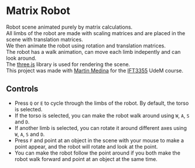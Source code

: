 # Matrix Robot
Robot scene animated purely by matrix calculations.  
All limbs of the robot are made with scaling matrices and are placed in the scene with translation matrices.  
We then animate the robot using rotation and translation matrices.  
The robot has a walk animation, can move each limb indepently and can look around.  
The [three.js](https://threejs.org/) library is used for rendering the scene.  
This project was made with [Martin Medina](https://github.com/medinammartin3) for the [IFT3355](https://admission.umontreal.ca/cours-et-horaires/cours/ift-3355/) UdeM course.  

## Controls
- Press `Q` or `E` to cycle through the limbs of the robot. By default, the torso is selected.  
- If the torso is selected, you can make the robot walk around using `W`, `A`, `S` and `D`.  
- If another limb is selected, you can rotate it around different axes using `W`, `A`, `S` and `D`.  
- Press `F` and point at an object in the scene with your mouse to make a point appear, and the robot will rotate and look at the point.  
- You can make the robot follow the point around if you both make the robot walk forward and point at an object at the same time. 
